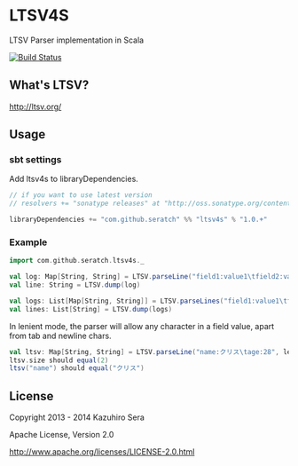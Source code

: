 # LTSV4S

LTSV Parser implementation in Scala

[![Build Status](https://travis-ci.org/seratch/ltsv4s.svg?branch=develop)](https://travis-ci.org/seratch/ltsv4s)

## What's LTSV?

http://ltsv.org/

## Usage

### sbt settings

Add ltsv4s to libraryDependencies.

```scala
// if you want to use latest version
// resolvers += "sonatype releases" at "http://oss.sonatype.org/content/repositories/releases"

libraryDependencies += "com.github.seratch" %% "ltsv4s" % "1.0.+"
```

### Example

```scala
import com.github.seratch.ltsv4s._

val log: Map[String, String] = LTSV.parseLine("field1:value1\tfield2:value2")
val line: String = LTSV.dump(log)

val logs: List[Map[String, String]] = LTSV.parseLines("field1:value1\tfield2:value2\nfield1:value1\tfield2:value2")
val lines: List[String] = LTSV.dump(logs)
```

In lenient mode, the parser will allow any character in a field value, apart from tab and newline chars.

```scala
val ltsv: Map[String, String] = LTSV.parseLine("name:クリス\tage:28", lenient=true)
ltsv.size should equal(2)
ltsv("name") should equal("クリス")
```

## License

Copyright 2013 - 2014 Kazuhiro Sera

Apache License, Version 2.0

http://www.apache.org/licenses/LICENSE-2.0.html

